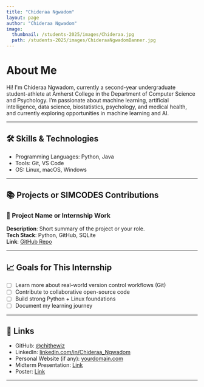 ```yaml
---
title: "Chideraa Ngwadom"
layout: page
author: "Chideraa Ngwadom"
image:
  thumbnail: /students-2025/images/Chideraa.jpg
  path: /students-2025/images/ChideraaNgwadomBanner.jpg
---
```


# About Me

Hi! I'm Chideraa Ngwadom, currently a second-year undergraduate student-athlete at
Amherst College in the Department of Computer Science and Psychology. I’m passionate about machine learning, artificial intelligence, data science, biostatistics, psychology, and medical health, and currently exploring opportunities in machine learning and AI.

---

## 🛠 Skills & Technologies

- Programming Languages: Python, Java
- Tools: Git, VS Code
- OS: Linux, macOS, Windows

---

## 📚 Projects or SIMCODES Contributions

### 📌 Project Name or Internship Work

**Description**: Short summary of the project or your role.  
**Tech Stack**: Python, GitHub, SQLite  
**Link**: [GitHub Repo](https://github.com/yourusername/project)

---

## 📈 Goals for This Internship

- [ ] Learn more about real-world version control workflows (Git)
- [ ] Contribute to collaborative open-source code
- [ ] Build strong Python + Linux foundations
- [ ] Document my learning journey

---

## 🔗 Links

- GitHub: [@chithewiz](https://github.com/chithewiz)
- LinkedIn: [linkedin.com/in/Chideraa_Ngwadom](https://linkedin.com/in/13a16b24a/)
- Personal Website (if any): [yourdomain.com](https://yourdomain.com)
- Midterm Presentation: [Link](https://github.com/SIMCODES-ISU/talks_from_the_past/tree/main/2025/midterm_presentations/ngwadom.pdf)
- Poster: [Link](https://github.com/SIMCODES-ISU/talks_from_the_past/tree/main/2025/posters/ngwadom.pdf)

---
